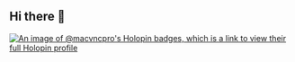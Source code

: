 ## Hi there 👋

[![An image of @macvncpro's Holopin badges, which is a link to view their full Holopin profile](https://holopin.me/macvncpro)](https://holopin.io/@macvncpro)

<!--
**Macvncpro/Macvncpro** is a ✨ _special_ ✨ repository because its `README.md` (this file) appears on your GitHub profile.

Here are some ideas to get you started:

- 🔭 I’m currently working on ...
- 🌱 I’m currently learning ...
- 👯 I’m looking to collaborate on ...
- 🤔 I’m looking for help with ...
- 💬 Ask me about ...
- 📫 How to reach me: ...
- 😄 Pronouns: ...
- ⚡ Fun fact: ...
-->
